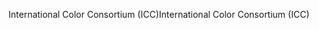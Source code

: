 <span data-ttu-id="d6e05-101">International Color Consortium (ICC)</span><span class="sxs-lookup"><span data-stu-id="d6e05-101">International Color Consortium (ICC)</span></span>
